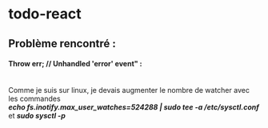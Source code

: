 # todo-react

**<h2>Problème rencontré :</h2>**

**<h4>Throw err; // Unhandled 'error' event" :</h4>**<br> Comme je suis sur linux, je devais augmenter le nombre de watcher avec les commandes <br> ***echo fs.inotify.max_user_watches=524288 | sudo tee -a /etc/sysctl.conf*** et ***sudo sysctl -p***
